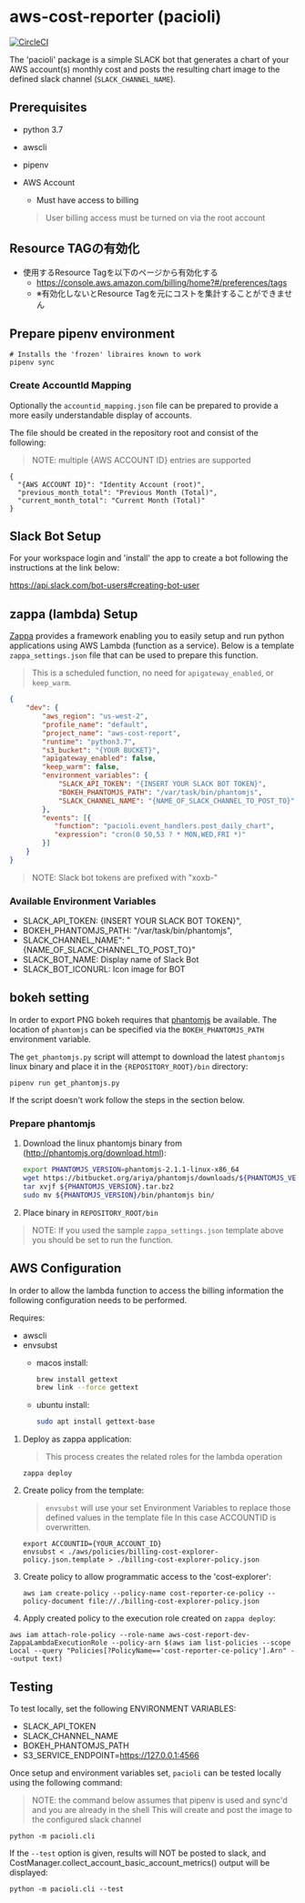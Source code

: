 # aws-cost-reporter (pacioli)

[![CircleCI](https://circleci.com/gh/kiconiaworks/aws-cost-reporter.svg?style=svg)](https://circleci.com/gh/kiconiaworks/aws-cost-reporter)

The 'pacioli' package is a simple SLACK bot that generates a chart of your AWS account(s) monthly cost and posts the resulting chart image to the defined slack channel (`SLACK_CHANNEL_NAME`).


## Prerequisites

- python 3.7
- awscli
- pipenv
- AWS Account 
    - Must have access to billing
    
    > User billing access must be turned on via the root account
     

## Resource TAGの有効化

- 使用するResource Tagを以下のページから有効化する
    - https://console.aws.amazon.com/billing/home?#/preferences/tags
    - ※有効化しないとResource Tagを元にコストを集計することができません

## Prepare pipenv environment

```
# Installs the 'frozen' libraires known to work
pipenv sync
```     

### Create AccountId Mapping

Optionally the `accountid_mapping.json` file can be prepared to provide a more easily understandable display of accounts.

The file should be created in the repository root and consist of the following:

> NOTE: multiple {AWS ACCOUNT ID} entries are supported

```
{
  "{AWS ACCOUNT ID}": "Identity Account (root)",
  "previous_month_total": "Previous Month (Total)",
  "current_month_total": "Current Month (Total)"
}
```

## Slack Bot Setup

For your workspace login and 'install' the app to create a bot following the instructions at the link below:

https://api.slack.com/bot-users#creating-bot-user


## zappa (lambda) Setup

[Zappa](https://github.com/Miserlou/Zappa) provides a framework enabling you to easily setup and run python applications using AWS Lambda (function as a service).
Below is a template `zappa_settings.json` file that can be used to prepare this function.

> This is a scheduled function, no need for `apigateway_enabled`, or `keep_warm`.

```json
{
    "dev": {
        "aws_region": "us-west-2",
        "profile_name": "default",
        "project_name": "aws-cost-report",
        "runtime": "python3.7",
        "s3_bucket": "{YOUR BUCKET}",
        "apigateway_enabled": false,
        "keep_warm": false,
        "environment_variables": {
            "SLACK_API_TOKEN": "{INSERT YOUR SLACK BOT TOKEN}",
            "BOKEH_PHANTOMJS_PATH": "/var/task/bin/phantomjs",
            "SLACK_CHANNEL_NAME": "{NAME_OF_SLACK_CHANNEL_TO_POST_TO}"
        },
        "events": [{
           "function": "pacioli.event_handlers.post_daily_chart",
           "expression": "cron(0 50,53 ? * MON,WED,FRI *)"
        }]
    }
}
```

> NOTE: Slack bot tokens are prefixed with "xoxb-"

### Available Environment Variables

- SLACK_API_TOKEN: {INSERT YOUR SLACK BOT TOKEN}",
- BOKEH_PHANTOMJS_PATH: "/var/task/bin/phantomjs",
- SLACK_CHANNEL_NAME": "{NAME_OF_SLACK_CHANNEL_TO_POST_TO}"
- SLACK_BOT_NAME: Display name of Slack Bot
- SLACK_BOT_ICONURL: Icon image for BOT

## bokeh setting

In order to export PNG bokeh requires that [phantomjs](http://phantomjs.org/download.html) be available.
The location of `phantomjs` can be specified via the `BOKEH_PHANTOMJS_PATH` environment variable.

The `get_phantomjs.py` script will attempt to download the latest `phantomjs` linux binary and place it in the `{REPOSITORY_ROOT}/bin` directory:

```
pipenv run get_phantomjs.py
```

If the script doesn't work follow the steps in the section below. 

### Prepare phantomjs

1. Download the linux phantomjs binary from (http://phantomjs.org/download.html):

    ```bash
    export PHANTOMJS_VERSION=phantomjs-2.1.1-linux-x86_64
    wget https://bitbucket.org/ariya/phantomjs/downloads/${PHANTOMJS_VERSION}.tar.bz2
    tar xvjf ${PHANTOMJS_VERSION}.tar.bz2
    sudo mv ${PHANTOMJS_VERSION}/bin/phantomjs bin/  
    ```

2. Place binary in `REPOSITORY_ROOT/bin`

> NOTE: If you used the sample `zappa_settings.json` template above you should be set to run the function.


## AWS Configuration

In order to allow the lambda function to access the billing information the following configuration needs to be performed.

Requires:
- awscli
- envsubst
    - macos install:
    
        ```bash
        brew install gettext
        brew link --force gettext   
        ```
    - ubuntu install:
    
        ```bash
        sudo apt install gettext-base
        ```
    
    

1. Deploy as zappa application:
    
    > This process creates the related roles for the lambda operation
    
    ```
    zappa deploy
    ```

2. Create policy from the template:

    > `envsubst` will use your set Environment Variables to replace those defined values in the template file
    > In this case ACCOUNTID is overwritten.

    ```
    export ACCOUNTID={YOUR_ACCOUNT_ID}
    envsubst < ./aws/policies/billing-cost-explorer-policy.json.template > ./billing-cost-explorer-policy.json 
    ```

3. Create policy to allow programmatic access to the 'cost-explorer':

    ```
    aws iam create-policy --policy-name cost-reporter-ce-policy --policy-document file://./billing-cost-explorer-policy.json 
    ``` 

4. Apply created policy to the execution role created on `zappa deploy`:

```
aws iam attach-role-policy --role-name aws-cost-report-dev-ZappaLambdaExecutionRole --policy-arn $(aws iam list-policies --scope Local --query "Policies[?PolicyName=='cost-reporter-ce-policy'].Arn" --output text)
```

## Testing

To test locally, set the following ENVIRONMENT VARIABLES:

- SLACK_API_TOKEN
- SLACK_CHANNEL_NAME
- BOKEH_PHANTOMJS_PATH
- S3_SERVICE_ENDPOINT=https://127.0.0.1:4566

Once setup and environment variables set, `pacioli` can be tested locally using the following command:

> NOTE: the command below assumes that pipenv is used and sync'd and you are already in the shell
> This will create and post the image to the configured slack channel


```
python -m pacioli.cli
```

If the `--test` option is given, results will NOT be posted to slack, and CostManager.collect_account_basic_account_metrics() output will be displayed:
```
python -m pacioli.cli --test
```
